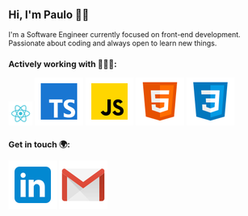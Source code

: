 ## Hi, I'm Paulo ✌🏻

I'm a Software Engineer currently focused on front-end development. Passionate about coding and always open to learn new things.

### Actively working with 🧑🏻‍💻:
<a><img src="https://raw.githubusercontent.com/paulo-menezes/paulo-menezes/master/icons/react.svg" width="48" alt="React" title="React"/></a>
<a><img src="https://raw.githubusercontent.com/paulo-menezes/paulo-menezes/master/icons/typescript.svg" alt="Typescript" title="Typescript"/></a>
<a><img src="https://raw.githubusercontent.com/paulo-menezes/paulo-menezes/master/icons/javascript.svg" alt="Javascript" title="Javascript"/></a>
<a><img src="https://raw.githubusercontent.com/paulo-menezes/paulo-menezes/master/icons/html5.svg" alt="HTML" title="HTML"/></a>
<a><img src="https://raw.githubusercontent.com/paulo-menezes/paulo-menezes/master/icons/css3.svg" alt="CSS" title="CSS"/></a>


### Get in touch 🌍:
<a href="https://www.linkedin.com/in/paulomenezesdeveloper" target="_blank"><img src="https://raw.githubusercontent.com/paulo-menezes/paulo-menezes/master/icons/linkedin.svg" alt="LinkedIn"/></a>
<a href="mailto:paulohenryquemenezes@gmail.com"><img src="https://raw.githubusercontent.com/paulo-menezes/paulo-menezes/master/icons/gmail.svg" alt="GMail"/></a>
